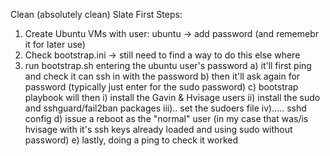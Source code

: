 Clean (absolutely clean) Slate First Steps:

1) Create Ubuntu VMs with user: ubuntu -> add password (and rememebr it for later use)
2) Check bootstrap.ini -> still need to find a way to do this else where
3) run bootstrap.sh entering the ubuntu user's password
 a) it'll first ping and check it can ssh in with the password
 b) then it'll ask again for password (typically just enter for the sudo password)
 c) bootstrap playbook will then
   i) install the Gavin & Hvisage users
   ii) install the sudo and sshguard/fail2ban packages
   iii).. set the sudoers file
   iv)..... sshd config
 d) issue a reboot as the "normal" user (in my case that was/is hvisage with it's ssh keys already loaded and using sudo without password)
 e) lastly, doing a ping to check it worked
